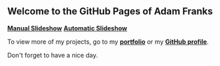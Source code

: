 ## Welcome to the GitHub Pages of Adam Franks

[**Manual Slideshow**](http://adfranks.github.io/manual-slideshow)
[**Automatic Slideshow**](http://adfranks.github.io/auto-slideshow)

To view more of my projects, go to my [**portfolio**](http://adfranks.com/portfolio/portfolio.html) or my [**GitHub profile**](https://github.com/adfranks). 

Don't forget to have a nice day.

